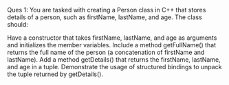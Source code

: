Ques 1: You are tasked with creating a Person class in C++ that stores details of a person, such as firstName, lastName, and age. The class should:

Have a constructor that takes firstName, lastName, and age as arguments and initializes the member variables.
Include a method getFullName() that returns the full name of the person (a concatenation of firstName and lastName).
Add a method getDetails() that returns the firstName, lastName, and age in a tuple.
Demonstrate the usage of structured bindings to unpack the tuple returned by getDetails().
